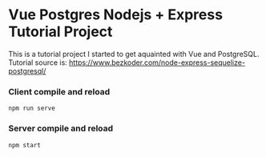 # Vue Postgres Nodejs + Express Tutorial Project

 This is a tutorial project I started to get aquainted with Vue and PostgreSQL.
 Tutorial source is: https://www.bezkoder.com/node-express-sequelize-postgresql/

### Client compile and reload
```
npm run serve
```

### Server compile and reload
```
npm start
```
